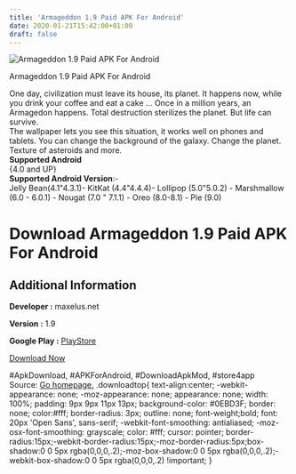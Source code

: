 ```yaml
---
title: 'Armageddon 1.9 Paid APK For Android'
date: 2020-01-21T15:42:00+01:00
draft: false
---
```


![Armageddon 1.9 Paid APK For Android](https://i1.wp.com/apkhome.net/wp-content/uploads/2020/01/Armageddon-1.9-Paid.png "Armageddon 1.9 Paid APK For Android")

  

Armageddon 1.9 Paid APK For Android

One day, civilization must leave its house, its planet. It happens now, while you drink your coffee and eat a cake ... Once in a million years, an Armagedon happens. Total destruction sterilizes the planet. But life can survive.  
The wallpaper lets you see this situation, it works well on phones and tablets. You can change the background of the galaxy. Change the planet. Texture of asteroids and more.  
**Supported Android**  
{4.0 and UP}  
**Supported Android Version**:-  
Jelly Bean(4.1"4.3.1)- KitKat (4.4"4.4.4)- Lollipop (5.0"5.0.2) - Marshmallow (6.0 - 6.0.1) - Nougat (7.0 " 7.1.1) - Oreo (8.0-8.1) - Pie (9.0)

Download Armageddon 1.9 Paid APK For Android
============================================

Additional Information
----------------------

**Developer :** maxelus.net

**Version :** 1.9

**Google Play :** [PlayStore](https://play.google.com/store/apps/details?id=com.maxelus.armageddonlivewallpaper)

  

[Download Now](https://store4app.co/post/armageddon-1-9-paid-apk-for-android_1579617562)

  
#ApkDownload, #APKForAndroid, #DownloadApkMod, #store4app  
Source: [Go homepage.](https://store4app.co/post/armageddon-1-9-paid-apk-for-android_1579617562) .downloadtop{ text-align:center; -webkit-appearance: none; -moz-appearance: none; appearance: none; width: 100%; padding: 9px 9px 11px 13px; background-color: #0EBD3F; border: none; color:#fff; border-radius: 3px; outline: none; font-weight;bold; font: 20px 'Open Sans', sans-serif; -webkit-font-smoothing: antialiased; -moz-osx-font-smoothing: grayscale; color: #fff; cursor: pointer; border-radius:15px;-webkit-border-radius:15px;-moz-border-radius:5px;box-shadow:0 0 5px rgba(0,0,0,.2);-moz-box-shadow:0 0 5px rgba(0,0,0,.2);-webkit-box-shadow:0 0 5px rgba(0,0,0,.2) !important; }